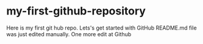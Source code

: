 # my-first-github-repository
Here is my first git hub repo. Lets's get started with GitHub
README.md file was just edited manually.  One more edit at Github
